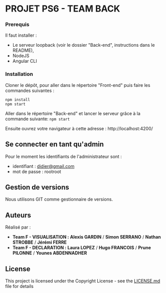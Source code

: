 # PROJET PS6 - TEAM BACK

### Prerequis
Il faut installer :
* Le serveur loopback (voir le dossier "Back-end", instructions dans le README),
* NodeJS
* Angular CLI

### Installation
Cloner le dépôt, pour aller dans le répertoire "Front-end" puis faire les commandes suivantes :
``` 
npm install
npm start
```

Aller dans le répertoire "Back-end" et lancer le serveur grâce à la commande suivante:
``` npm start ```

Ensuite ouvrez votre navigateur à cette adresse : http://localhost:4200/
## Se connecter en tant qu'admin
Pour le moment les identifiants de l'administrateur sont :
* identifiant : didier@gmail.com
* mot de passe : rootroot

## Gestion de versions
Nous utilisons GIT comme gestionnaire de versions.

## Auteurs
Réalisé par :
* **Team F - VISUALISATION :** **Alexis GARDIN** / **Simon SERRANO** / **Nathan STROBBE** / **Jérémi FERRE**
* **Team F - DECLARATION :** **Laura LOPEZ** / **Hugo FRANCOIS** / **Prune PILONNE** / **Younes ABDENNADHER**

## License
This project is licensed under the Copyright License - see the [LICENSE.md](LICENSE.md) file for details
